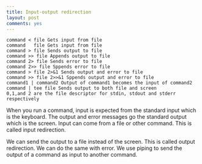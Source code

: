 ```yaml
---
title: Input-output redirection 
layout: post
comments: yes
---
```

	command < file Gets input from file
	command   file Gets input from file
	command > file Sends output to file
	command >> file Appends output to file
	command 2> file Sends error to file
	command 2>> file Sppends error to file
	command > file 2>&1 Sends output and error to file
	command >> file 2>>&1 Sppends output and error to file
	command1 | command2 Output of command1 becomes the input of command2
	command | tee file Sends output to both file and screen
	0,1,and 2 are the file descriptor for stdin, stdout and stderr respectively
	
	
When you run a command, input is expected from the standard input which is the keyboard. The output and error messages go the standard output which is the screen. Input can come from a file or other command. This is called input redirection.

We can send the output to a file instead of the screen. This is called output redirection. We can do the same with error. We use piping to send the output of a command as input to another command.
